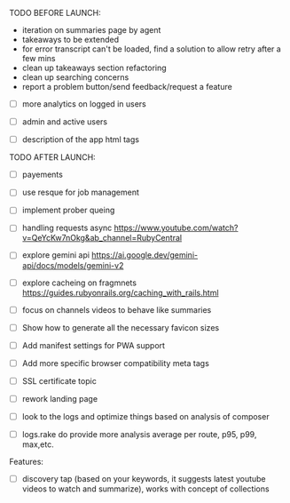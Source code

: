 TODO BEFORE LAUNCH:
- iteration on summaries page by agent
- takeaways to be extended
- for error transcript can't be loaded, find a solution to allow retry after a few mins
- clean up takeaways section refactoring
- clean up searching concerns
- report a problem button/send feedback/request a feature
- [ ] more analytics on logged in users
- [ ] admin and active users
- [ ] description of the app html tags


TODO AFTER LAUNCH:
- [ ] payements
- [ ] use resque for job management
- [ ] implement prober queing
- [ ] handling requests async https://www.youtube.com/watch?v=QeYcKw7nOkg&ab_channel=RubyCentral
- [ ] explore gemini api https://ai.google.dev/gemini-api/docs/models/gemini-v2
- [ ] explore cacheing on fragmnets https://guides.rubyonrails.org/caching_with_rails.html
- [ ] focus on channels videos to behave like summaries
- [ ] Show how to generate all the necessary favicon sizes
- [ ] Add manifest settings for PWA support
- [ ] Add more specific browser compatibility meta tags
- [ ] SSL certificate topic
- [ ] rework landing page
- [ ] look to the logs and optimize things based on analysis of composer
- [ ] logs.rake do provide more analysis average per route, p95, p99, max,etc.


Features:
- [ ] discovery tap (based on your keywords, it suggests latest youtube videos to watch and summarize), works with concept of collections
